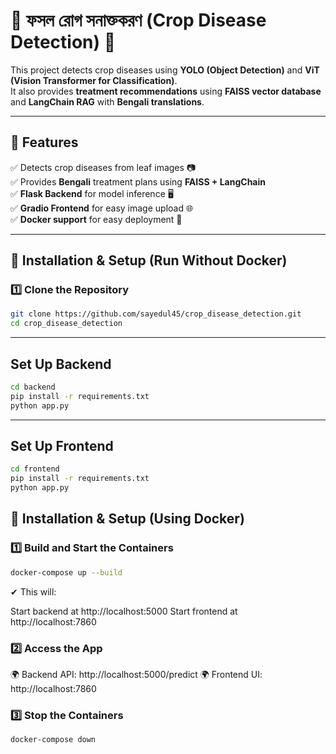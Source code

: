 # 🌱 ফসল রোগ সনাক্তকরণ (Crop Disease Detection) 🚜  

This project detects crop diseases using **YOLO (Object Detection)** and **ViT (Vision Transformer for Classification)**.  
It also provides **treatment recommendations** using **FAISS vector database** and **LangChain RAG** with **Bengali translations**.  

---

## 🚀 Features
✅ Detects crop diseases from leaf images 📷  
✅ Provides **Bengali** treatment plans using **FAISS + LangChain**  
✅ **Flask Backend** for model inference 🖥️  
✅ **Gradio Frontend** for easy image upload 🌐  
✅ **Docker support** for easy deployment 🐳  

---

## 🔧 Installation & Setup (Run Without Docker)

### 1️⃣ **Clone the Repository**
```sh
git clone https://github.com/sayedul45/crop_disease_detection.git
cd crop_disease_detection
```
---

## Set Up Backend
```sh
cd backend
pip install -r requirements.txt
python app.py
```
---

## Set Up Frontend
```sh
cd frontend
pip install -r requirements.txt
python app.py
```


## 🐳 Installation & Setup (Using Docker)
### 1️⃣ Build and Start the Containers
```sh
docker-compose up --build
```
✔ This will:

Start backend at http://localhost:5000
Start frontend at http://localhost:7860

### 2️⃣ Access the App
🌍 Backend API: http://localhost:5000/predict
🌍 Frontend UI: http://localhost:7860

### 3️⃣ Stop the Containers
```sh
docker-compose down
```
